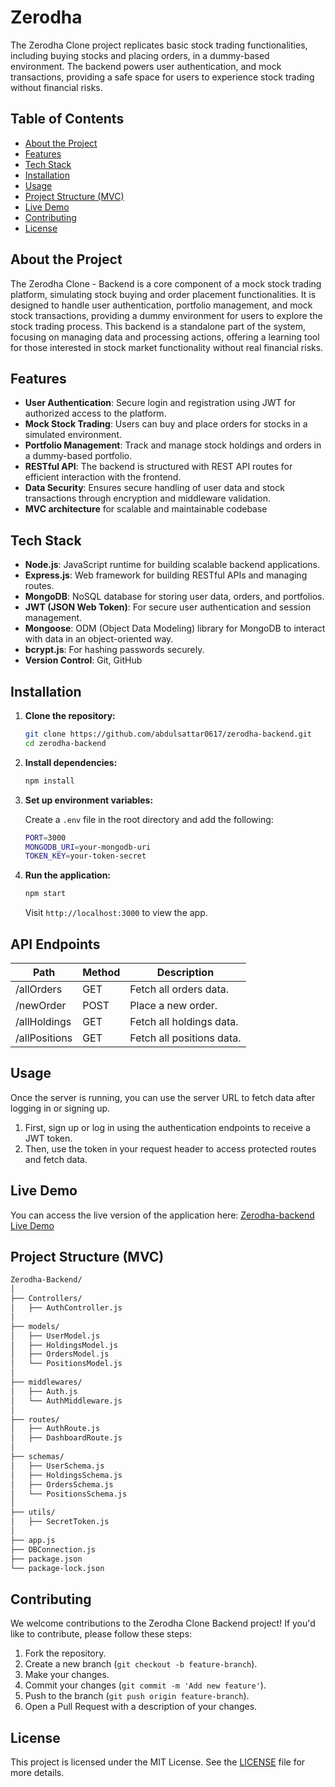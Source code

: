 # Zerodha

The Zerodha Clone project replicates basic stock trading functionalities, including buying stocks and placing orders, in a dummy-based environment. The backend powers user authentication, and mock transactions, providing a safe space for users to experience stock trading without financial risks.

## Table of Contents

- [About the Project](#about-the-project)
- [Features](#features)
- [Tech Stack](#tech-stack)
- [Installation](#installation)
- [Usage](#usage)
- [Project Structure (MVC)](#project-structure-mvc)
- [Live Demo](#live-demo)
- [Contributing](#contributing)
- [License](#license)

## About the Project

The Zerodha Clone - Backend is a core component of a mock stock trading platform, simulating stock buying and order placement functionalities. It is designed to handle user authentication, portfolio management, and mock stock transactions, providing a dummy environment for users to explore the stock trading process. This backend is a standalone part of the system, focusing on managing data and processing actions, offering a learning tool for those interested in stock market functionality without real financial risks.

## Features

- **User Authentication**: Secure login and registration using JWT for authorized access to the platform.
- **Mock Stock Trading**: Users can buy and place orders for stocks in a simulated environment.
- **Portfolio Management**: Track and manage stock holdings and orders in a dummy-based portfolio.
- **RESTful API**: The backend is structured with REST API routes for efficient interaction with the frontend.
- **Data Security**: Ensures secure handling of user data and stock transactions through encryption and middleware validation.
- **MVC architecture** for scalable and maintainable codebase

## Tech Stack

- **Node.js**: JavaScript runtime for building scalable backend applications.
- **Express.js**: Web framework for building RESTful APIs and managing routes.
- **MongoDB**: NoSQL database for storing user data, orders, and portfolios.
- **JWT (JSON Web Token)**: For secure user authentication and session management.
- **Mongoose**: ODM (Object Data Modeling) library for MongoDB to interact with data in an object-oriented way.
- **bcrypt.js**: For hashing passwords securely.
- **Version Control**: Git, GitHub

## Installation

1. **Clone the repository:**

   ```bash
   git clone https://github.com/abdulsattar0617/zerodha-backend.git
   cd zerodha-backend
   ```

2. **Install dependencies:**

   ```bash
   npm install
   ```

3. **Set up environment variables:**

   Create a `.env` file in the root directory and add the following:

   ```bash
   PORT=3000
   MONGODB_URI=your-mongodb-uri
   TOKEN_KEY=your-token-secret
   ```

4. **Run the application:**

   ```bash
   npm start
   ```

   Visit `http://localhost:3000` to view the app.

## API Endpoints

| Path          | Method | Description               |
| ------------- | ------ | ------------------------- |
| /allOrders    | GET    | Fetch all orders data.    |
| /newOrder     | POST   | Place a new order.        |
| /allHoldings  | GET    | Fetch all holdings data.  |
| /allPositions | GET    | Fetch all positions data. |


## Usage

Once the server is running, you can use the server URL to fetch data after logging in or signing up. 

1. First, sign up or log in using the authentication endpoints to receive a JWT token.
2. Then, use the token in your request header to access protected routes and fetch data.


## Live Demo

You can access the live version of the application here: [Zerodha-backend Live Demo](https://zerodha-backend-zwkn.onrender.com)

## Project Structure (MVC)

```bash
Zerodha-Backend/
│
├── Controllers/
│   ├── AuthController.js
│
├── models/
│   ├── UserModel.js
│   ├── HoldingsModel.js
│   ├── OrdersModel.js
│   └── PositionsModel.js
│
├── middlewares/
│   ├── Auth.js
│   └── AuthMiddleware.js
│
├── routes/
│   ├── AuthRoute.js
│   ├── DashboardRoute.js
│
├── schemas/
│   ├── UserSchema.js
│   ├── HoldingsSchema.js
│   ├── OrdersSchema.js
│   └── PositionsSchema.js
│
├── utils/
│   ├── SecretToken.js
│
├── app.js
├── DBConnection.js
├── package.json
└── package-lock.json
```

## Contributing

We welcome contributions to the Zerodha Clone Backend project! If you'd like to contribute, please follow these steps:

1. Fork the repository.
2. Create a new branch (`git checkout -b feature-branch`).
3. Make your changes.
4. Commit your changes (`git commit -m 'Add new feature'`).
5. Push to the branch (`git push origin feature-branch`).
6. Open a Pull Request with a description of your changes.


## License

This project is licensed under the MIT License. See the [LICENSE](https://github.com/abdulsattar0617/zerodha-backend/blob/main/LICENSE) file for more details.
